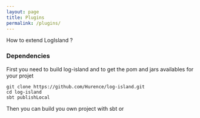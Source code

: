 ```yaml
---
layout: page
title: Plugins
permalink: /plugins/
---
```


How to extend LogIsland ?

### Dependencies
First you need to build log-island and to get the pom and jars availables for your projet

    git clone https://github.com/Hurence/log-island.git
    cd log-island
    sbt publishLocal 
    
    
Then you can build you own project with sbt or 